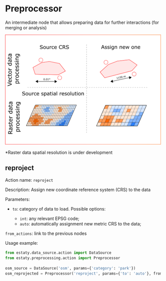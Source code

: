 # Preprocessor

An intermediate node that allows preparing data for further interactions (for merging or analysis)

<img src="https://raw.githubusercontent.com/red5ai/estaty/main/docs/media/preprocessing.png" width="700"/>

*Raster data spatial resolution is under development

## reproject

Action name: `reproject`

Description: Assign new coordinate reference system (CRS) to the data

Parameters: 

- `to`: category of data to load. Possible options:

    - `int`: any relevant EPSG code;
    - `auto`: automatically assignment new metric CRS to the data;

`from_actions`: link to the previous nodes

Usage example: 

```Python
from estaty.data_source.action import DataSource
from estaty.preprocessing.action import Preprocessor

osm_source = DataSource('osm', params={'category': 'park'})
osm_reprojected = Preprocessor('reproject', params={'to': 'auto'}, from_actions=[osm_source])
```